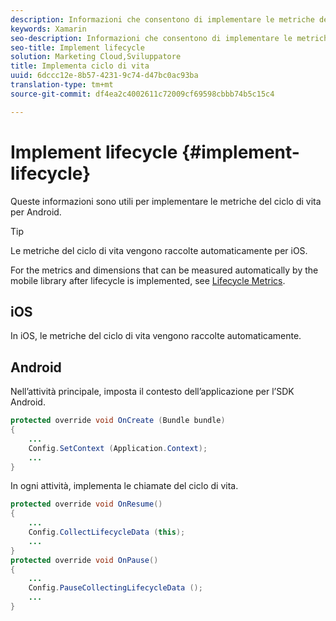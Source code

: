 ```yaml
---
description: Informazioni che consentono di implementare le metriche del ciclo di vita per Android. Le metriche del ciclo di vita vengono raccolte automaticamente per iOS.
keywords: Xamarin
seo-description: Informazioni che consentono di implementare le metriche del ciclo di vita per Android. Le metriche del ciclo di vita vengono raccolte automaticamente per iOS.
seo-title: Implement lifecycle
solution: Marketing Cloud,Sviluppatore
title: Implementa ciclo di vita
uuid: 6dccc12e-8b57-4231-9c74-d47bc0ac93ba
translation-type: tm+mt
source-git-commit: df4ea2c4002611c72009cf69598cbbb74b5c15c4

---
```



# Implement lifecycle {#implement-lifecycle}

Queste informazioni sono utili per implementare le metriche del ciclo di vita per Android.

>[!TIP]
>
>Le metriche del ciclo di vita vengono raccolte automaticamente per iOS.

For the metrics and dimensions that can be measured automatically by the mobile library after lifecycle is implemented, see [Lifecycle Metrics](/help/ios/metrics.md).

## iOS

In iOS, le metriche del ciclo di vita vengono raccolte automaticamente.

## Android

Nell’attività principale, imposta il contesto dell’applicazione per l’SDK Android.

```java
protected override void OnCreate (Bundle bundle) 
{
    ... 
    Config.SetContext (Application.Context); 
    ... 
}
```

In ogni attività, implementa le chiamate del ciclo di vita.

```java
protected override void OnResume()
{
    ...
    Config.CollectLifecycleData (this);
    ...
}
protected override void OnPause() 
{
    ...
    Config.PauseCollectingLifecycleData ();
    ...
}
```

